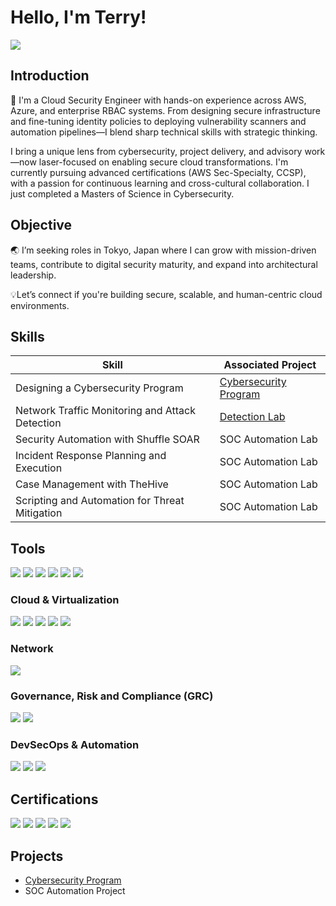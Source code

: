 # Hello, I'm Terry!
  
<a href="https://www.linkedin.com/in/terryseehra/"><img src="https://img.shields.io/badge/-LinkedIn-0072b1?&style=for-the-badge&logo=linkedin&logoColor=white" /></a> 

## Introduction

🔐 I'm a Cloud Security Engineer with hands-on experience across AWS, Azure, and enterprise RBAC systems. From designing secure infrastructure and fine-tuning identity policies to deploying vulnerability scanners and automation pipelines—I blend sharp technical skills with strategic thinking.

I bring a unique lens from cybersecurity, project delivery, and advisory work—now laser-focused on enabling secure cloud transformations. I'm currently pursuing advanced certifications (AWS Sec-Specialty, CCSP), with a passion for continuous learning and cross-cultural collaboration. I just completed a Masters of Science in Cybersecurity. 

## Objective

🌏 I’m seeking roles in Tokyo, Japan where I can grow with mission-driven teams, contribute to digital security maturity, and expand into architectural leadership.

💡Let’s connect if you're building secure, scalable, and human-centric cloud environments.

## Skills

| Skill                                         | Associated Project         |
|-----------------------------------------------|----------------------------|
| Designing a Cybersecurity Program             | <a href="https://github.com/Soldeath/Cybersecurity-Program/blob/main/README.md">Cybersecurity Program</a>|
| Network Traffic Monitoring and Attack Detection | <a href="https://google.com">Detection Lab</a>|
| Security Automation with Shuffle SOAR         | SOC Automation Lab|
| Incident Response Planning and Execution      | SOC Automation Lab|
| Case Management with TheHive                  | SOC Automation Lab|
| Scripting and Automation for Threat Mitigation | SOC Automation Lab|

## Tools
<div>
    <img src="https://img.shields.io/badge/-Nessus-1679A7?&style=for-the-badge&logo=Nessus&logoColor=white" />
    <img src="https://img.shields.io/badge/-Metasploit-EF3B2D?&style=for-the-badge&logo=Metasploit&logoColor=white" />
    <img src="https://img.shields.io/badge/-Autopsy-777BB4?&style=for-the-badge&logo=Autopsy&logoColor=white" />
    <img src="https://img.shields.io/badge/-Okta (IAM)-1679A7?&style=for-the-badge&logo=Okta&logoColor=white" />
    <img src="https://img.shields.io/badge/-Workspace ONE-EF3B2D?&style=for-the-badge&logo=VMware&logoColor=white" />
    <img src="https://img.shields.io/badge/-Azure AD Connect-777BB4?&style=for-the-badge&logo=Azure&logoColor=white" />
</div>


### Cloud & Virtualization
<div>
    <img src="https://img.shields.io/badge/-AWS-1679A7?&style=for-the-badge&logo=AWS&logoColor=white" />
    <img src="https://img.shields.io/badge/-Azure-EF3B2D?&style=for-the-badge&logo=Azure&logoColor=white" />
    <img src="https://img.shields.io/badge/-Terraform-777BB4?&style=for-the-badge&logo=Terraform&logoColor=white" />
    <img src="https://img.shields.io/badge/-VMware-1679A7?&style=for-the-badge&logo=VMware&logoColor=white" />
    <img src="https://img.shields.io/badge/-Salesforce-777BB4?&style=for-the-badge&logo=Salesforce&logoColor=white" />
</div>

### Network
<div>
    <img src="https://img.shields.io/badge/-Wireshark-1679A7?&style=for-the-badge&logo=Wireshark&logoColor=white" />
</div>

### Governance, Risk and Compliance (GRC)
<div>
    <img src="https://img.shields.io/badge/-NIST_CSF-00A4EF?&style=for-the-badge&logo=NIST&logoColor=white" />
    <img src="https://img.shields.io/badge/-ISO_27001-4B275F?&style=for-the-badge&logo=ISO&logoColor=white" />
</div>

### DevSecOps & Automation
<div>
    <img src="https://img.shields.io/badge/-Github-0078D4?&style=for-the-badge&logo=Github&logoColor=white" />
    <img src="https://img.shields.io/badge/-CI/CD-000000?&style=for-the-badge&logo=CI/CD&logoColor=white" />
    <img src="https://img.shields.io/badge/-Bash-005571?&style=for-the-badge&logo=Bash&logoColor=white" />
</div>

## Certifications

<div>
<img src="https://img.shields.io/badge/-VMWare_Certified_Associate_Cloud%2B-FF0000?&style=for-the-badge&logo=VMware&logoColor=white" />
<img src="https://img.shields.io/badge/-Microsoft_Technology_Associate_Database_Fundamentals%2B-007ACC?&style=for-the-badge&logo=Microsoft&logoColor=white" />
<img src="https://img.shields.io/badge/-AWS Security Specialty-4D4D4D?&style=for-the-badge&logo=AWS&logoColor=white" />
<img src="https://img.shields.io/badge/-AZ_500-007ACC?&style=for-the-badge&logo=Microsoft&logoColor=white" />
<img src="https://img.shields.io/badge/-CCSP%2B-FF0000?&style=for-the-badge&logo=ISC2&logoColor=white" />
</div>

## Projects
- <a href="https://github.com/Soldeath/Cybersecurity-Program/blob/main/README.md">Cybersecurity Program</a>
- SOC Automation Project


